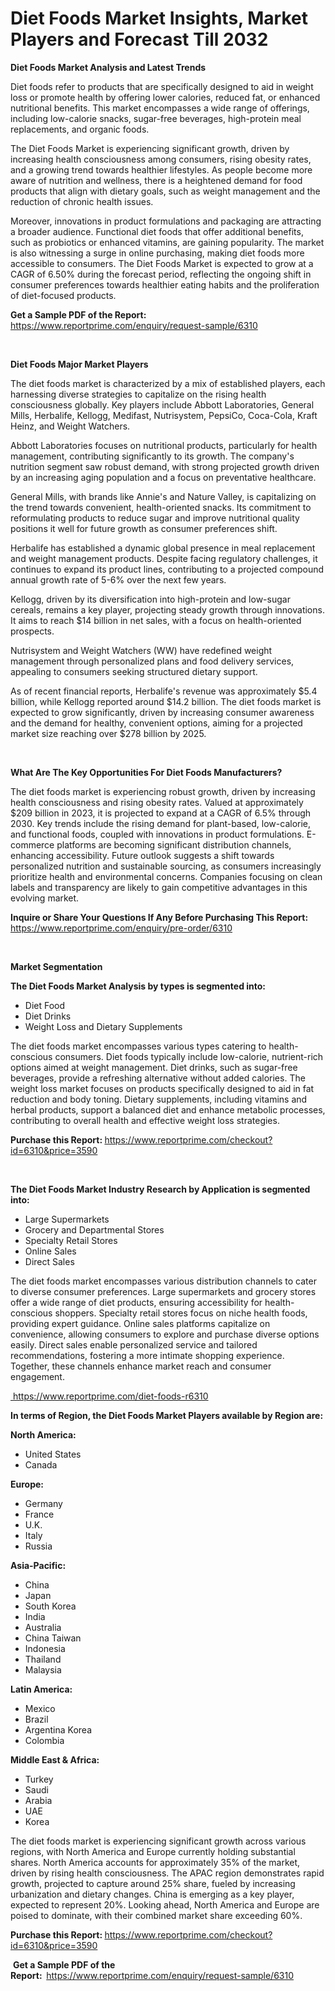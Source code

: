<p><h1>Diet Foods Market Insights, Market Players and Forecast Till 2032</h1></p><p><strong>Diet Foods Market Analysis and Latest Trends</strong></p>
<p><p>Diet foods refer to products that are specifically designed to aid in weight loss or promote health by offering lower calories, reduced fat, or enhanced nutritional benefits. This market encompasses a wide range of offerings, including low-calorie snacks, sugar-free beverages, high-protein meal replacements, and organic foods. </p><p>The Diet Foods Market is experiencing significant growth, driven by increasing health consciousness among consumers, rising obesity rates, and a growing trend towards healthier lifestyles. As people become more aware of nutrition and wellness, there is a heightened demand for food products that align with dietary goals, such as weight management and the reduction of chronic health issues. </p><p>Moreover, innovations in product formulations and packaging are attracting a broader audience. Functional diet foods that offer additional benefits, such as probiotics or enhanced vitamins, are gaining popularity. The market is also witnessing a surge in online purchasing, making diet foods more accessible to consumers. The Diet Foods Market is expected to grow at a CAGR of 6.50% during the forecast period, reflecting the ongoing shift in consumer preferences towards healthier eating habits and the proliferation of diet-focused products.</p></p>
<p><strong>Get a Sample PDF of the Report:&nbsp;</strong> <a href="https://www.reportprime.com/enquiry/request-sample/6310?utm_campaign=4557&utm_medium=2&utm_source=Github&utm_content=ia&utm_term=15052025&utm_id=diet-foods">https://www.reportprime.com/enquiry/request-sample/6310</a></p>
<p>&nbsp;</p>
<p><strong>Diet Foods Major Market Players</strong></p>
<p><p>The diet foods market is characterized by a mix of established players, each harnessing diverse strategies to capitalize on the rising health consciousness globally. Key players include Abbott Laboratories, General Mills, Herbalife, Kellogg, Medifast, Nutrisystem, PepsiCo, Coca-Cola, Kraft Heinz, and Weight Watchers.</p><p>Abbott Laboratories focuses on nutritional products, particularly for health management, contributing significantly to its growth. The company's nutrition segment saw robust demand, with strong projected growth driven by an increasing aging population and a focus on preventative healthcare.</p><p>General Mills, with brands like Annie's and Nature Valley, is capitalizing on the trend towards convenient, health-oriented snacks. Its commitment to reformulating products to reduce sugar and improve nutritional quality positions it well for future growth as consumer preferences shift.</p><p>Herbalife has established a dynamic global presence in meal replacement and weight management products. Despite facing regulatory challenges, it continues to expand its product lines, contributing to a projected compound annual growth rate of 5-6% over the next few years.</p><p>Kellogg, driven by its diversification into high-protein and low-sugar cereals, remains a key player, projecting steady growth through innovations. It aims to reach $14 billion in net sales, with a focus on health-oriented prospects.</p><p>Nutrisystem and Weight Watchers (WW) have redefined weight management through personalized plans and food delivery services, appealing to consumers seeking structured dietary support.</p><p>As of recent financial reports, Herbalife's revenue was approximately $5.4 billion, while Kellogg reported around $14.2 billion. The diet foods market is expected to grow significantly, driven by increasing consumer awareness and the demand for healthy, convenient options, aiming for a projected market size reaching over $278 billion by 2025.</p></p>
<p>&nbsp;</p>
<p><strong>What Are The Key Opportunities For Diet Foods Manufacturers?</strong></p>
<p><p>The diet foods market is experiencing robust growth, driven by increasing health consciousness and rising obesity rates. Valued at approximately $209 billion in 2023, it is projected to expand at a CAGR of 6.5% through 2030. Key trends include the rising demand for plant-based, low-calorie, and functional foods, coupled with innovations in product formulations. E-commerce platforms are becoming significant distribution channels, enhancing accessibility. Future outlook suggests a shift towards personalized nutrition and sustainable sourcing, as consumers increasingly prioritize health and environmental concerns. Companies focusing on clean labels and transparency are likely to gain competitive advantages in this evolving market.</p></p>
<p><strong>Inquire or Share Your Questions If Any Before Purchasing This Report:</strong> <a href="https://www.reportprime.com/enquiry/pre-order/6310?utm_campaign=4557&utm_medium=2&utm_source=Github&utm_content=ia&utm_term=15052025&utm_id=diet-foods">https://www.reportprime.com/enquiry/pre-order/6310</a></p>
<p>&nbsp;</p>
<p><strong>Market Segmentation</strong></p>
<p><strong>The Diet Foods Market Analysis by types is segmented into:</strong></p>
<p><ul><li>Diet Food</li><li>Diet Drinks</li><li>Weight Loss and Dietary Supplements</li></ul></p>
<p><p>The diet foods market encompasses various types catering to health-conscious consumers. Diet foods typically include low-calorie, nutrient-rich options aimed at weight management. Diet drinks, such as sugar-free beverages, provide a refreshing alternative without added calories. The weight loss market focuses on products specifically designed to aid in fat reduction and body toning. Dietary supplements, including vitamins and herbal products, support a balanced diet and enhance metabolic processes, contributing to overall health and effective weight loss strategies.</p></p>
<p><strong>Purchase this Report:&nbsp;</strong><a href="https://www.reportprime.com/checkout?id=6310&price=3590&utm_campaign=4557&utm_medium=2&utm_source=Github&utm_content=ia&utm_term=15052025&utm_id=diet-foods">https://www.reportprime.com/checkout?id=6310&price=3590</a></p>
<p>&nbsp;</p>
<p><strong>The Diet Foods Market Industry Research by Application is segmented into:</strong></p>
<p><ul><li>Large Supermarkets</li><li>Grocery and Departmental Stores</li><li>Specialty Retail Stores</li><li>Online Sales</li><li>Direct Sales</li></ul></p>
<p><p>The diet foods market encompasses various distribution channels to cater to diverse consumer preferences. Large supermarkets and grocery stores offer a wide range of diet products, ensuring accessibility for health-conscious shoppers. Specialty retail stores focus on niche health foods, providing expert guidance. Online sales platforms capitalize on convenience, allowing consumers to explore and purchase diverse options easily. Direct sales enable personalized service and tailored recommendations, fostering a more intimate shopping experience. Together, these channels enhance market reach and consumer engagement.</p></p>
<p><a href="https://www.reportprime.com/diet-foods-r6310?utm_campaign=4557&utm_medium=2&utm_source=Github&utm_content=ia&utm_term=15052025&utm_id=diet-foods">&nbsp;https://www.reportprime.com/diet-foods-r6310</a></p>
<p><strong>In terms of Region, the Diet Foods Market Players available by Region are:</strong></p>
<p>
    <p> <strong> North America: </strong>
        <ul>
            <li>United States</li>
            <li>Canada</li>
        </ul>
        </p> 
    <p> <strong> Europe: </strong>
        <ul>
            <li>Germany</li>
            <li>France</li>
            <li>U.K.</li>
            <li>Italy</li>
            <li>Russia</li>
        </ul>
        </p> 
    <p> <strong> Asia-Pacific: </strong>
        <ul>
            <li>China</li>
            <li>Japan</li>
            <li>South Korea</li>
            <li>India</li>
            <li>Australia</li>
            <li>China Taiwan</li>
            <li>Indonesia</li>
            <li>Thailand</li>
            <li>Malaysia</li>
        </ul>
        </p> 
    <p> <strong> Latin America: </strong>
        <ul>
            <li>Mexico</li>
            <li>Brazil</li>
            <li>Argentina Korea</li>
            <li>Colombia</li>
        </ul>
        </p> 
    <p> <strong> Middle East & Africa: </strong>
        <ul>
            <li>Turkey</li>
            <li>Saudi</li>
            <li>Arabia</li>
            <li>UAE</li>
            <li>Korea</li>
        </ul>
    </p>
    </p>
<p><p>The diet foods market is experiencing significant growth across various regions, with North America and Europe currently holding substantial shares. North America accounts for approximately 35% of the market, driven by rising health consciousness. The APAC region demonstrates rapid growth, projected to capture around 25% share, fueled by increasing urbanization and dietary changes. China is emerging as a key player, expected to represent 20%. Looking ahead, North America and Europe are poised to dominate, with their combined market share exceeding 60%.</p></p>
<p><strong>Purchase this Report: </strong><a href="https://www.reportprime.com/checkout?id=6310&price=3590&utm_campaign=4557&utm_medium=2&utm_source=Github&utm_content=ia&utm_term=15052025&utm_id=diet-foods">https://www.reportprime.com/checkout?id=6310&price=3590</a></p>
<p>&nbsp;<strong>Get a Sample PDF of the Report:&nbsp;&nbsp;</strong><a href="https://www.reportprime.com/enquiry/request-sample/6310?utm_campaign=4557&utm_medium=2&utm_source=Github&utm_content=ia&utm_term=15052025&utm_id=diet-foods">https://www.reportprime.com/enquiry/request-sample/6310</a></p>
<p><strong></strong></p>
<p><p></p><p></p><p></p></p>